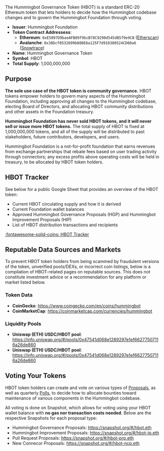 The Hummingbot Governance Token (HBOT) is a standard ERC-20 Ethereum token that lets holders to decide how the Hummingbot codebase changes and to govern the Hummingbot Foundation through voting.

* **Issuer**: Hummingbot Foundation
* **Token Contract Addressess**:
  * **Ethereum**: `0xE5097D9baeAFB89f9bcB78C9290d545dB5f9e9CB` ([Etherscan](https://etherscan.io/token/0xe5097d9baeafb89f9bcb78c9290d545db5f9e9cb))
  * **Avalanche**: `0x38Dcf0532699b880E6a125F7d918380524CD60a6` ([Snowtrace](https://snowtrace.io/token/0x38Dcf0532699b880E6a125F7d918380524CD60a6))
* **Name**: Hummingbot Governance Token
* **Symbol**: HBOT
* **Total Supply**: 1,000,000,000

## Purpose

**The sole use case of the HBOT token is community governance.** HBOT tokens empower holders to govern many aspects of the Hummingbot Foundation, including approving all changes to the Hummingbot codebase, electing Board of Directors, and allocating HBOT community distributions and other assets in the Foundation treasury.

**Hummingbot Foundation has never sold HBOT tokens, and it will never sell or issue more HBOT tokens.** The total supply of HBOT is fixed at 1,000,000,000 tokens, and all of the supply will be distributed to past stakeholders, future contributors, developers, and users. 

Hummingbot Foundation is a not-for-profit foundation that earns revenues from exchange partnerships that rebate fees based on user trading activity through connectors; any excess profits above operating costs will be held in treasury, to be allocated by HBOT token holders.

## HBOT Tracker

See below for a public Google Sheet that provides an overview of the HBOT token:

* Current HBOT circulating supply and how it is derived
* Current Foundation wallet balances
* Approved Hummingbot Governance Proposals (HGP) and Hummingbot Improvement Proposals (HIP)
* List of HBOT distribution transactions and recipients

<a href="https://docs.google.com/spreadsheets/d/1UNAumPMnXfsghAAXrfKkPGRH9QlC8k7Cu1FGQVL1t0M/edit?usp=sharing" target="_blank" class="md-button md-button--primary">:fontawesome-solid-coins: HBOT Tracker</a>

## Reputable Data Sources and Markets

To prevent HBOT token holders from being scammed by fraudulent versions of the token, unverified pools/DEXs, or incorrect coin listings, below is a compilation of HBOT-related pages on reputable sources. This does not constitute investment advice or a recommendation for any platform or market listed below.

### Token Data

- **CoinGecko**: https://www.coingecko.com/en/coins/hummingbot
- **CoinMarketCap**: https://coinmarketcap.com/currencies/hummingbot

### Liquidity Pools

- **Uniswap (ETH) USDC/HBOT pool**: https://info.uniswap.org/#/pools/0x47541d068e1289297e1ef66277507116a26de860
- **Uniswap (ETH) USDC/HBOT pool**: https://info.uniswap.org/#/pools/0x47541d068e1289297e1ef66277507116a26de860

## Voting Your Tokens

HBOT token holders can create and vote on various types of [Proposals](/governance/proposals), as well as quarterly [Polls](/governance/polls), to decide how to allocate bounties toward maintenance of various components in the Hummingbot codebase.

All voting is done on Snapshot, which allows for voting using your HBOT wallet balance with **no gas nor transaction costs needed**. Below are the respective Snapshots for each proposal type:

* Hummingbot Governance Proposals: https://snapshot.org/#/hbot.eth
* Hummingbot Improvement Proposals: https://snapshot.org/#/hbot-ip.eth
* Pull Request Proposals: https://snapshot.org/#/hbot-prp.eth
* New Connecor Proposals: https://snapshot.org/#/hbot-ncp.eth
